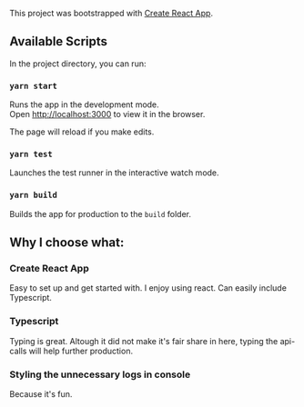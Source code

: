 This project was bootstrapped with [Create React App](https://github.com/facebook/create-react-app).

## Available Scripts

In the project directory, you can run:

### `yarn start`

Runs the app in the development mode.<br />
Open [http://localhost:3000](http://localhost:3000) to view it in the browser.

The page will reload if you make edits.<br />

### `yarn test`

Launches the test runner in the interactive watch mode.<br />

### `yarn build`

Builds the app for production to the `build` folder.<br />

## Why I choose what:

### Create React App

Easy to set up and get started with.
I enjoy using react.
Can easily include Typescript.

### Typescript

Typing is great.
Altough it did not make it's fair share in here, typing the api-calls will help further production.

### Styling the unnecessary logs in console

Because it's fun.
